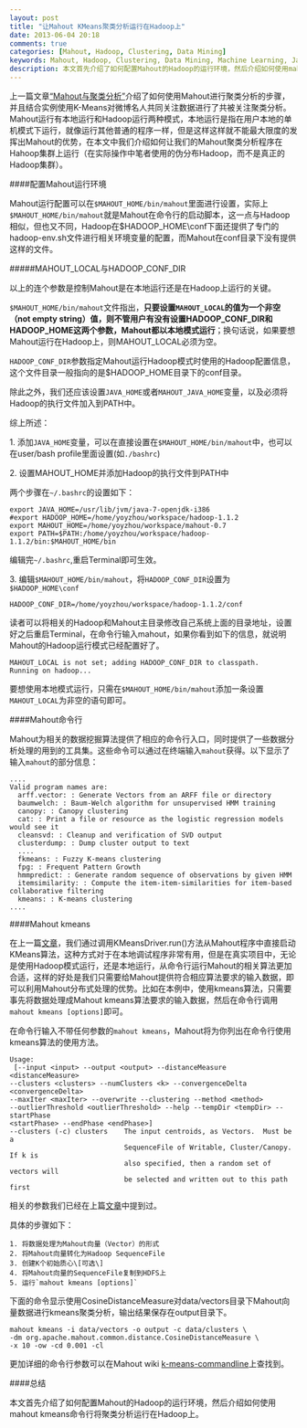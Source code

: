 ```yaml
---
layout: post
title: "让Mahout KMeans聚类分析运行在Hadoop上"
date: 2013-06-04 20:18
comments: true
categories: [Mahout, Hadoop, Clustering, Data Mining]
keywords: Mahout, Hadoop, Clustering, Data Mining, Machine Learning, Java, MapReduce
description: 本文首先介绍了如何配置Mahout的Hadoop的运行环境，然后介绍如何使用mahout kmeans命令行将聚类分析运行在Hadoop上。
---
```


上一篇文章[“Mahout与聚类分析”][last_post]介绍了如何使用Mahout进行聚类分析的步骤，并且结合实例使用K-Means对微博名人共同关注数据进行了共被关注聚类分析。Mahout运行有本地运行和Hadoop运行两种模式，本地运行是指在用户本地的单机模式下运行，就像运行其他普通的程序一样，但是这样这样就不能最大限度的发挥出Mahout的优势，在本文中我们介绍如何让我们的Mahout聚类分析程序在Hahoop集群上运行（在实际操作中笔者使用的伪分布Hadoop，而不是真正的Hadoop集群）。

####配置Mahout运行环境

Mahout运行配置可以在`$MAHOUT_HOME/bin/mahout`里面进行设置，实际上`$MAHOUT_HOME/bin/mahout`就是Mahout在命令行的启动脚本，这一点与Hadoop相似，但也又不同，Hadoop在$HADOOP\_HOME\conf下面还提供了专门的hadoop-env.sh文件进行相关环境变量的配置，而Mahout在conf目录下没有提供这样的文件。

#####MAHOUT_LOCAL与HADOOP_CONF_DIR

以上的连个参数是控制Mahout是在本地运行还是在Hadoop上运行的关键。

`$MAHOUT_HOME/bin/mahout`文件指出，**只要设置`MAHOUT_LOCAL`的值为一个非空（not empty string）值，则不管用户有没有设置HADOOP_CONF_DIR和HADOOP_HOME这两个参数，Mahout都以本地模式运行**；换句话说，如果要想Mahout运行在Hadoop上，则MAHOUT_LOCAL必须为空。 

`HADOOP_CONF_DIR`参数指定Mahout运行Hadoop模式时使用的Hadoop配置信息，这个文件目录一般指向的是$HADOOP_HOME目录下的conf目录。

除此之外，我们还应该设置`JAVA_HOME`或者`MAHOUT_JAVA_HOME`变量，以及必须将Hadoop的执行文件加入到PATH中。

综上所述：

1\. 添加`JAVA_HOME`变量，可以在直接设置在`$MAHOUT_HOME/bin/mahout`中，也可以在user/bash profile里面设置(如`./bashrc`)

2\. 设置MAHOUT_HOME并添加Hadoop的执行文件到PATH中

两个步骤在`~/.bashrc`的设置如下：

	export JAVA_HOME=/usr/lib/jvm/java-7-openjdk-i386
	#export HADOOP_HOME=/home/yoyzhou/workspace/hadoop-1.1.2
	export MAHOUT_HOME=/home/yoyzhou/workspace/mahout-0.7
	export PATH=$PATH:/home/yoyzhou/workspace/hadoop-1.1.2/bin:$MAHOUT_HOME/bin

编辑完`~/.bashrc`,重启Terminal即可生效。

3\. 编辑`$MAHOUT_HOME/bin/mahout`，将`HADOOP_CONF_DIR`设置为`$HADOOP_HOME\conf`
	
	HADOOP_CONF_DIR=/home/yoyzhou/workspace/hadoop-1.1.2/conf

读者可以将相关的Hadoop和Mahout主目录修改自己系统上面的目录地址，设置好之后重启Terminal，在命令行输入mahout，如果你看到如下的信息，就说明Mahout的Hadoop运行模式已经配置好了。

	MAHOUT_LOCAL is not set; adding HADOOP_CONF_DIR to classpath. 
	Running on hadoop...

要想使用本地模式运行，只需在`$MAHOUT_HOME/bin/mahout`添加一条设置`MAHOUT_LOCAL`为非空的语句即可。


####Mahout命令行

Mahout为相关的数据挖掘算法提供了相应的命令行入口，同时提供了一些数据分析处理的用到的工具集。这些命令可以通过在终端输入`mahout`获得。以下显示了输入`mahout`的部分信息：
	
	....
	Valid program names are:
	  arff.vector: : Generate Vectors from an ARFF file or directory
	  baumwelch: : Baum-Welch algorithm for unsupervised HMM training
	  canopy: : Canopy clustering
	  cat: : Print a file or resource as the logistic regression models would see it
	  cleansvd: : Cleanup and verification of SVD output
	  clusterdump: : Dump cluster output to text
	  ....
	  fkmeans: : Fuzzy K-means clustering
	  fpg: : Frequent Pattern Growth
	  hmmpredict: : Generate random sequence of observations by given HMM
	  itemsimilarity: : Compute the item-item-similarities for item-based collaborative filtering
	  kmeans: : K-means clustering
	....

####Mahout kmeans

在上一篇[文章][last_post]，我们通过调用KMeansDriver.run()方法从Mahout程序中直接启动KMeans算法，这种方式对于在本地调试程序非常有用，但是在真实项目中，无论是使用Hadoop模式运行，还是本地运行，从命令行运行Mahout的相关算法更加合适，这样的好处是我们只需要给Mahout提供符合相应算法要求的输入数据，即可以利用Mahout分布式处理的优势。比如在本例中，使用kmeans算法，只需要事先将数据处理成Mahout kmeans算法要求的输入数据，然后在命令行调用`mahout kmeans [options]`即可。

在命令行输入不带任何参数的`mahout kmeans`，Mahout将为你列出在命令行使用kmeans算法的使用方法。

	Usage:                                                                          
	 [--input <input> --output <output> --distanceMeasure <distanceMeasure>         
	--clusters <clusters> --numClusters <k> --convergenceDelta <convergenceDelta>   
	--maxIter <maxIter> --overwrite --clustering --method <method>                  
	--outlierThreshold <outlierThreshold> --help --tempDir <tempDir> --startPhase   
	<startPhase> --endPhase <endPhase>]                                             
	--clusters (-c) clusters    The input centroids, as Vectors.  Must be a         
		                        SequenceFile of Writable, Cluster/Canopy.  If k is  
		                        also specified, then a random set of vectors will   
		                        be selected and written out to this path first 

相关的参数我们已经在上篇[文章][last_post]中提到过。

具体的步骤如下：

	1. 将数据处理为Mahout向量（Vector）的形式
	2. 将Mahout向量转化为Hadoop SequenceFile
	3. 创建K个初始质心\[可选\]
	4. 将Mahout向量的SequenceFile复制到HDFS上
	5. 运行`mahout kmeans [options]`

下面的命令显示使用CosineDistanceMeasure对data/vectors目录下Mahout向量数据进行kmeans聚类分析，输出结果保存在output目录下。
 
	mahout kmeans -i data/vectors -o output -c data/clusters \
	-dm org.apache.mahout.common.distance.CosineDistanceMeasure \
	-x 10 -ow -cd 0.001 -cl

更加详细的命令行参数可以在Mahout wiki [k-means-commandline][km_cmd]上查找到。

####总结

本文首先介绍了如何配置Mahout的Hadoop的运行环境，然后介绍如何使用mahout kmeans命令行将聚类分析运行在Hadoop上。


[last_post]:/blog/2013/05/26/clustering-with-mahout/
[km_cmd]:https://cwiki.apache.org/MAHOUT/k-means-commandline.html
